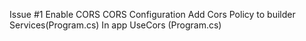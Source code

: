 ﻿Issue #1 Enable CORS
CORS Configuration
	Add Cors Policy to builder Services(Program.cs)
	In app UseCors (Program.cs)